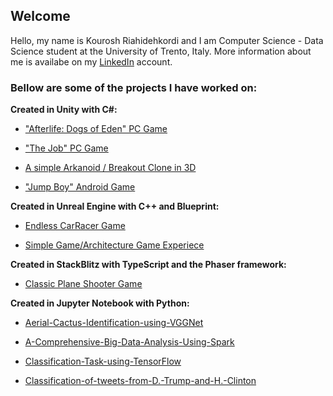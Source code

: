 ## Welcome 

Hello, my name is Kourosh Riahidehkordi and I am Computer Science - Data Science student at the University of Trento, Italy. More information about me is availabe on my [LinkedIn](https://www.linkedin.com/in/kooroshoo/) account.

### Bellow are some of the projects I have worked on:

**Created in Unity with C#:**

- ["Afterlife: Dogs of Eden" PC Game](https://kooroshoo.itch.io/afterlife-dogs-of-eden/)

- ["The Job" PC Game](https://github.com/Kooroshoo/The-Job/)

- [A simple Arkanoid / Breakout Clone in 3D](https://github.com/Kooroshoo/BlockBreaker3D/)

- ["Jump Boy" Android Game](https://cafebazaar.ir/app/com.Kooroshoo.JumpBoy?l=en/)


**Created in Unreal Engine with C++ and Blueprint:**

- [Endless CarRacer Game](https://github.com/Kooroshoo/EndlessRacer-4.24/)

- [Simple Game/Architecture Game Experiece](https://github.com/Kooroshoo/ArchitectureProject/)


**Created in StackBlitz with TypeScript and the Phaser framework:**

- [Classic Plane Shooter Game](https://github.com/Kooroshoo/phaser3-typescript-classic-shooter-kourosh/)

**Created in Jupyter Notebook with Python:**

- [Aerial-Cactus-Identification-using-VGGNet](https://github.com/Kooroshoo/Aerial-Cactus-Identification-using-VGGNet)

- [A-Comprehensive-Big-Data-Analysis-Using-Spark](https://github.com/Kooroshoo/A-Comprehensive-Big-Data-Analysis-Using-Spark)

- [Classification-Task-using-TensorFlow](https://github.com/Kooroshoo/Classification-Task-using-TensorFlow)

- [Classification-of-tweets-from-D.-Trump-and-H.-Clinton](https://github.com/Kooroshoo/Classification-of-tweets-from-D.-Trump-and-H.-Clinton)



